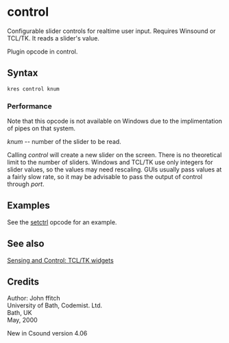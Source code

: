 <!--
id:control
category:Instrument Control:Sensing and Control
-->
# control
Configurable slider controls for realtime user input. Requires Winsound or TCL/TK. It reads a slider's value.

Plugin opcode in control.

## Syntax
``` csound-orc
kres control knum
```

### Performance

Note that this opcode is not available on Windows due to the implimentation of pipes on that system.

_knum_ -- number of the slider to be read.

Calling _control_ will create a new slider on the screen. There is no theoretical limit to the number of sliders. Windows and TCL/TK use only integers for slider values, so the values may need rescaling. GUIs usually pass values at a fairly slow rate, so it may be advisable to pass the output of control through _port_.

## Examples

See the [setctrl](../../opcodes/setctrl) opcode for an example.

## See also

[Sensing and Control: TCL/TK widgets](../../control/sensing)

## Credits

Author: John ffitch<br>
University of Bath, Codemist. Ltd.<br>
Bath, UK<br>
May, 2000<br>

New in Csound version 4.06
